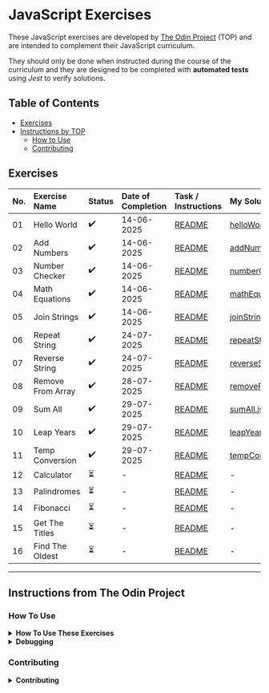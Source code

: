 # JavaScript Exercises

These JavaScript exercises are developed by [The Odin Project](https://www.theodinproject.com/) (TOP)
and are intended to complement their JavaScript curriculum. 

They should only be done when instructed during the course of the curriculum and they are designed to be completed with **automated tests** using *Jest* to verify solutions.


## Table of Contents

- [Exercises](#exercises)
- [Instructions by TOP](#instructions-from-the-odin-project)
    - [How to Use](#how-to-use)
    - [Contributing](#contributing)


## Exercises

| No. | Exercise Name        | Status | Date of Completion | Task / Instructions       | My Solution           |
| :-- | :------------------- | :----- | :----------------- | :------------------------ | :-------------------- |
| 01  | Hello World          | ✔️     | 14-06-2025         | [README](./01_helloWorld/README.md)       | [helloWorld.js](./01_helloWorld/helloWorld.js) |
| 02  | Add Numbers          | ✔️     | 14-06-2025         | [README](./02_addNumbers/README.md)       | [addNumbers.js](./02_addNumbers/addNumbers.js) |
| 03  | Number Checker       | ✔️     | 14-06-2025         | [README](./03_numberChecker/README.md)    | [numberChecker.js](./03_numberChecker/numberChecker.js) |
| 04  | Math Equations       | ✔️     | 14-06-2025         | [README](./04_mathEquations/README.md)    | [mathEquations.js](./04_mathEquations/mathEquations.js) |
| 05  | Join Strings         | ✔️     | 14-06-2025         | [README](./05_joinStrings/README.md)      | [joinStrings.js](./05_joinStrings/joinStrings.js) |
| 06  | Repeat String        | ✔️     | 24-07-2025         | [README](./06_repeatString/README.md)     | [repeatString.js](./06_repeatString/repeatString.js) |
| 07  | Reverse String       | ✔️     | 24-07-2025         | [README](./07_reverseString/README.md)    | [reverseString.js](./07_reverseString/reverseString.js) |
| 08  | Remove From Array    | ✔️     | 28-07-2025         | [README](./08_removeFromArray/README.md)  | [removeFromArray.js](./08_removeFromArray/removeFromArray.js) |
| 09  | Sum All              | ✔️     | 29-07-2025         | [README](./09_sumAll/README.md)           | [sumAll.js](./09_sumAll/sumAll.js) |
| 10  | Leap Years           | ✔️     | 29-07-2025         | [README](./10_leapYears/README.md)        | [leapYears.js](./10_leapYears/leapYears.js) |
| 11  | Temp Conversion      | ✔️     | 29-07-2025         | [README](./11_tempConversion/README.md)   | [tempConversion.js](./11_tempConcersion/tempConversion.js) |
| 12  | Calculator           | ⏳     | -                  | [README](./12_calculator/README.md)       | -                     |
| 13  | Palindromes          | ⏳     | -                  | [README](./13_palindromes/README.md)      | -                     |
| 14  | Fibonacci            | ⏳     | -                  | [README](./14_fibonacci/README.md)        | -                     |
| 15  | Get The Titles       | ⏳     | -                  | [README](./15_getTheTitles/README.md)     | -                     |
| 16  | Find The Oldest      | ⏳     | -                  | [README](./16_findTheOldest/README.md)    | -                     |

---

## Instructions from The Odin Project

### How To Use

<details>
<summary><strong>How To Use These Exercises</strong></summary>

1.  Fork and clone this repository. To learn how to fork a repository, see the GitHub documentation on how to [fork a repo](https://docs.github.com/en/get-started/quickstart/fork-a-repo).
    * Copies of repositories on your machine are called clones. If you need help cloning to your local environment you can learn how from the GitHub documentation on [cloning a repository](https://docs.com/en/github/creating-cloning-and-archiving-repositories/cloning-a-repository-from-github/cloning-a-repository).
2.  Before you start working on any exercises, you should first ensure you have the following installed:
    * **NPM**. You should have installed NPM already in our [Installing Node.js](https://www.theodinproject.com/paths/foundations/courses/foundations/lessons/installing-node-js) lesson. Just in case you need to check, type `npm --version` in your terminal. If you get back `Command 'npm' not found, but can be installed with:`, **do not follow the instructions in the terminal** to install with `apt-get` as this causes permission issues. Instead, go back to the installation lesson and install Node with NVM by following the instructions there.
    * **Jest**. After cloning this repository to your local machine and installing NPM, go into the newly created directory (`cd javascript-exercises`) and run `npm install`. This will install Jest and set up the testing platform based on our preconfigured settings. (Note: if you get warnings that packages are out of date or contain vulnerabilities, you can safely ignore them for these exercises.)
3.  Each exercise includes the following:
    * A markdown file with a description of the task, an empty (or mostly empty) JavaScript file, and a set of tests.
    * A `solutions` directory that contains a solution and the same test file with all of the tests unskipped.
    * To complete an exercise, you will need to go to the exercise directory with `cd exerciseName` in the terminal and run `npm test exerciseName.spec.js`. This should run the test file and show you the output. When you run a test for the first time, it will fail. This is by design! You must open the exercise file and write the code needed to get the test to pass.
4.  Some of the exercises have test conditions defined in their spec file as `test.skip` instead of `test`. This is intentional. Once all `test`s pass, you will change the next `test.skip` to `test` and test your code again. You will do this until all conditions are satisfied. **All tests must pass at the same time**, and you should not have any instances of `test.skip` in the spec file when you are finished with an exercise.
5.  Once you successfully finish an exercise, check the `solutions` directory within each exercise to compare it with yours.
    * You should not be checking the solution for an exercise until you finish it!
    * If your solution differs wildly from TOP's solution (and still passes the exercise's requirements), that is completely fine. Feel free to ask about it in our Discord if there are parts you do not understand.

[!IMPORTANT]
> Do not submit your solutions to this repo, as any PRs that do so will be closed without merging.

[!NOTE]
> Due to the way Jest handles failed tests, it may return an exit code of 1 if any tests fail. NPM will interpret this as an error and you may see some `npm ERR!` messages after Jest runs. You can ignore these, or run your test with `npm test exerciseName.spec.js --silent` to suppress the errors.

The first exercise, `helloWorld`, will walk you through the process in-depth.
</details>


<details>
<summary><strong>Debugging</strong></summary>

To debug functions, you can run the tests in the Visual Studio Code debugger terminal. You can open this by clicking the "Run and Debug" icon on the left or pressing <kbd>Ctrl</kbd> + <kbd>Shift</kbd> + <kbd>
</details>


### Contributing 

<details>
<summary><strong>Contributing</strong></summary>

If you have a suggestion to improve an exercise, an idea for a new exercise, or notice an issue with an exercise, please feel free to open an issue after thoroughly reading our [contributing guide](https://github.com/TheOdinProject/javascript-exercises/blob/main/CONTRIBUTING.md).
</details>